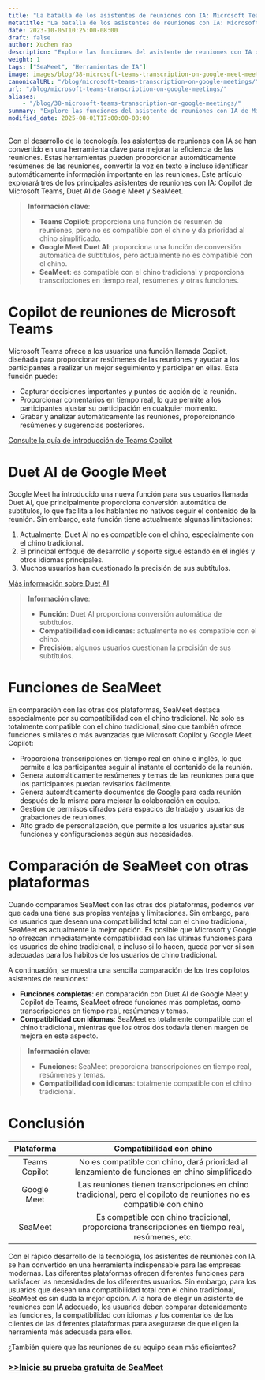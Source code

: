 ```yaml
---
title: "La batalla de los asistentes de reuniones con IA: Microsoft Teams Copilot frente a Google Meet"
metatitle: "La batalla de los asistentes de reuniones con IA: Microsoft Teams Copilot frente a Google Meet"
date: 2023-10-05T10:25:00-08:00
draft: false
author: Xuchen Yao
description: "Explore las funciones del asistente de reuniones con IA de Microsoft Teams y Google Meet, comparando la compatibilidad de cada plataforma con el chino tradicional. SeaMeet es compatible con el chino tradicional y ofrece transcripciones en tiempo real, resúmenes y mucho más."
weight: 1
tags: ["SeaMeet", "Herramientas de IA"]
image: images/blog/38-microsoft-teams-transcription-on-google-meet-meetings/38-microsoft-teams-transcription-on-google-meet-meetings.jpeg
canonicalURL: "/blog/microsoft-teams-transcription-on-google-meetings/"
url: "/blog/microsoft-teams-transcription-on-google-meetings/"
aliases:
    - "/blog/38-microsoft-teams-transcription-on-google-meetings/"
summary: "Explore las funciones del asistente de reuniones con IA de Microsoft Teams y Google Meet, comparando la compatibilidad de cada plataforma con el chino tradicional. SeaMeet es compatible con el chino tradicional y ofrece transcripciones en tiempo real, resúmenes y mucho más."
modified_date: 2025-08-01T17:00:00-08:00
---
```


Con el desarrollo de la tecnología, los asistentes de reuniones con IA se han convertido en una herramienta clave para mejorar la eficiencia de las reuniones. Estas herramientas pueden proporcionar automáticamente resúmenes de las reuniones, convertir la voz en texto e incluso identificar automáticamente información importante en las reuniones. Este artículo explorará tres de los principales asistentes de reuniones con IA: Copilot de Microsoft Teams, Duet AI de Google Meet y SeaMeet.

> **Información clave**:
> - **Teams Copilot**: proporciona una función de resumen de reuniones, pero no es compatible con el chino y da prioridad al chino simplificado.
> - **Google Meet Duet AI**: proporciona una función de conversión automática de subtítulos, pero actualmente no es compatible con el chino.
> - **SeaMeet**: es compatible con el chino tradicional y proporciona transcripciones en tiempo real, resúmenes y otras funciones.

# **Copilot de reuniones de Microsoft Teams**

Microsoft Teams ofrece a los usuarios una función llamada Copilot, diseñada para proporcionar resúmenes de las reuniones y ayudar a los participantes a realizar un mejor seguimiento y participar en ellas. Esta función puede:
- Capturar decisiones importantes y puntos de acción de la reunión.
- Proporcionar comentarios en tiempo real, lo que permite a los participantes ajustar su participación en cualquier momento.
- Grabar y analizar automáticamente las reuniones, proporcionando resúmenes y sugerencias posteriores.

[Consulte la guía de introducción de Teams Copilot](https://support.microsoft.com/en-us/office/get-started-with-copilot-in-microsoft-teams-meetings-0bf9dd3c-96f7-44e2-8bb8-790bedf066b1)


# **Duet AI de Google Meet**

Google Meet ha introducido una nueva función para sus usuarios llamada Duet AI, que principalmente proporciona conversión automática de subtítulos, lo que facilita a los hablantes no nativos seguir el contenido de la reunión. Sin embargo, esta función tiene actualmente algunas limitaciones:
1. Actualmente, Duet AI no es compatible con el chino, especialmente con el chino tradicional.
2. El principal enfoque de desarrollo y soporte sigue estando en el inglés y otros idiomas principales.
3. Muchos usuarios han cuestionado la precisión de sus subtítulos.

[Más información sobre Duet AI](https://workspaceupdates.googleblog.com/2023/08/duet-ai-translated-captions.html)

> **Información clave**:
> - **Función**: Duet AI proporciona conversión automática de subtítulos.
> - **Compatibilidad con idiomas**: actualmente no es compatible con el chino.
> - **Precisión**: algunos usuarios cuestionan la precisión de sus subtítulos.

# **Funciones de SeaMeet**

En comparación con las otras dos plataformas, SeaMeet destaca especialmente por su compatibilidad con el chino tradicional. No solo es totalmente compatible con el chino tradicional, sino que también ofrece funciones similares o más avanzadas que Microsoft Copilot y Google Meet Copilot:
- Proporciona transcripciones en tiempo real en chino e inglés, lo que permite a los participantes seguir al instante el contenido de la reunión.
- Genera automáticamente resúmenes y temas de las reuniones para que los participantes puedan revisarlos fácilmente.
- Genera automáticamente documentos de Google para cada reunión después de la misma para mejorar la colaboración en equipo.
- Gestión de permisos cifrados para espacios de trabajo y usuarios de grabaciones de reuniones.
- Alto grado de personalización, que permite a los usuarios ajustar sus funciones y configuraciones según sus necesidades.


# **Comparación de SeaMeet con otras plataformas**

Cuando comparamos SeaMeet con las otras dos plataformas, podemos ver que cada una tiene sus propias ventajas y limitaciones. Sin embargo, para los usuarios que desean una compatibilidad total con el chino tradicional, SeaMeet es actualmente la mejor opción. Es posible que Microsoft y Google no ofrezcan inmediatamente compatibilidad con las últimas funciones para los usuarios de chino tradicional, e incluso si lo hacen, queda por ver si son adecuadas para los hábitos de los usuarios de chino tradicional.

A continuación, se muestra una sencilla comparación de los tres copilotos asistentes de reuniones:

- **Funciones completas**: en comparación con Duet AI de Google Meet y Copilot de Teams, SeaMeet ofrece funciones más completas, como transcripciones en tiempo real, resúmenes y temas.
- **Compatibilidad con idiomas**: SeaMeet es totalmente compatible con el chino tradicional, mientras que los otros dos todavía tienen margen de mejora en este aspecto.

> **Información clave**:
> - **Funciones**: SeaMeet proporciona transcripciones en tiempo real, resúmenes y temas.
> - **Compatibilidad con idiomas**: totalmente compatible con el chino tradicional.

# **Conclusión**

| Plataforma | |Compatibilidad con chino |
|:-----------------------------------:|----------|:-----------------:|
| Teams Copilot || No es compatible con chino, dará prioridad al lanzamiento de funciones en chino simplificado |
| Google Meet | |Las reuniones tienen transcripciones en chino tradicional, pero el copiloto de reuniones no es compatible con chino |
| SeaMeet || Es compatible con chino tradicional, proporciona transcripciones en tiempo real, resúmenes, etc. |


Con el rápido desarrollo de la tecnología, los asistentes de reuniones con IA se han convertido en una herramienta indispensable para las empresas modernas. Las diferentes plataformas ofrecen diferentes funciones para satisfacer las necesidades de los diferentes usuarios. Sin embargo, para los usuarios que desean una compatibilidad total con el chino tradicional, SeaMeet es sin duda la mejor opción. A la hora de elegir un asistente de reuniones con IA adecuado, los usuarios deben comparar detenidamente las funciones, la compatibilidad con idiomas y los comentarios de los clientes de las diferentes plataformas para asegurarse de que eligen la herramienta más adecuada para ellos.



¿También quiere que las reuniones de su equipo sean más eficientes?

### [>>Inicie su prueba gratuita de SeaMeet](https://meet.seasalt.ai/?utm_source=blog)
